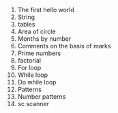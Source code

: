 1) The first hello world
2) String
3) tables  
4) Area of circle
5) Months by number
6) Comments on the basis of marks
7) Prime numbers
8) factorial
9) For loop
10) While loop
11) Do while loop
12) Patterns
13) Number patterns
14) sc scanner
   
